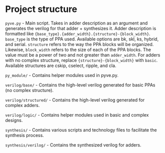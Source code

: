 # Project structure

`pyve.py` - Main script. Takes in adder description as an argument and generates the verilog for that adder
\+ synthesizes it. Adder description is formatted like `{base_type}.{adder_width}.{structure}-{block_width}`.
`base_type` is the type of PPA used. Available options are bk, skl, ks, hybrid, and serial. `structure` refers to the way
the PPA blocks will be organized. Likewise, `block_width` refers to the size of each of the PPA blocks. The value must be a power of two and not greater than `adder_width`. 
For adders with no complex structure, replace `{structure}-{block_width}` with `basic`. Available structures are cskip, cselect, ripple, and cla. 

`py_module/` - Contains helper modules used in pyve.py.

`verilog/base/` - Contains the high-level verilog generated for basic PPAs (no complex structure).

`verilog/structured/` - Contains the high-level verilog generated for complex adders.

`verilog/logic/` - Contains helper modules used in basic and complex designs.

`synthesis/` - Contains various scripts and technology files to facilitate the synthesis process.

`synthesis/verilog/` - Contains the synthesized verilog for adders. 
